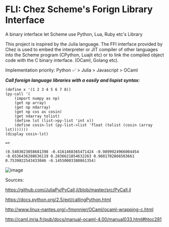# FLI: Chez Scheme's Forign Library Interface

A binary interface let Scheme use Python, Lua, Ruby etc's Library

This project is inspired by the Julia language. The FFI interface provided by Chez is used to embed the interpreter or JIT compiler of other languages into the Scheme program (CPython, Luajit etc) or to link the compiled object code with the C binary interface. (OCaml, Golang etc).

Implementation priority: Python ✅ > Julia > Javascript > OCaml

***Call foreign language libraries with a easily and lispist syntax:***

```
(define x '(1 2 3 4 5 6 7 8))
(py-call '(
    (import numpy as np)
    (get np array)
    (get np ndarray)
    (get np cos as cosin)
    (get ndarray tolist)
    (define lst (list->py-list 'int x))
    (define cosin-lst (py-list->list 'float (tolist (cosin (array lst)))))))
(display cosin-lst)

=> 

(0.5403023058681398 -0.4161468365471424 -0.9899924966004454 -0.6536436208636119 0.2836621854632263 0.9601702866503661 0.7539022543433046 -0.14550003380861354)    
```


![image](https://github.com/guenchi/FLI/blob/master/img/pycall.png)




Sources:

https://github.com/JuliaPy/PyCall.jl/blob/master/src/PyCall.jl

https://docs.python.org/2.5/ext/callingPython.html

http://www.linux-nantes.org/~fmonnier/OCaml/ocaml-wrapping-c.html

http://caml.inria.fr/pub/docs/manual-ocaml-4.00/manual033.html#htoc281
